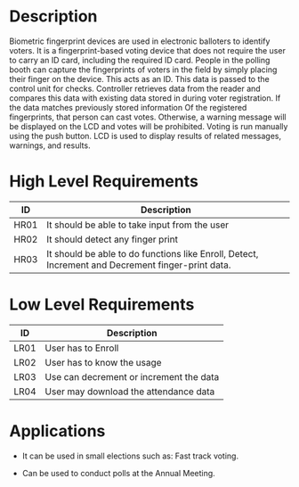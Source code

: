 # Description
Biometric fingerprint devices are used in electronic balloters to identify voters. It is a fingerprint-based voting device that does not require the user to carry an ID card, including the required ID card. People in the polling booth can capture the fingerprints of voters in the field by simply placing their finger on the device. This acts as an ID.
 This data is  passed to the control unit for  checks. Controller  retrieves data from the reader and compares this  data with  existing data stored in during voter registration. If the data matches previously stored information Of the registered fingerprints, that person can cast  votes. Otherwise, a warning message will be displayed on the LCD and  votes will be prohibited. Voting is run manually using the push button. LCD is used to display results of related messages, warnings, and  results.
# High Level Requirements

|ID |	Description|
|-------|-----------------------------------------|
|HR01|It should be able to take input from the user|
|HR02|It should detect any finger print|
|HR03|It should be able to do functions like Enroll, Detect, Increment and Decrement finger-print data.|


# Low Level Requirements

|ID |	Description|
|---------|---------------------------------|
|LR01|User has to Enroll |
|LR02|User has to know the usage|
|LR03|Use can decrement or increment the data||
|LR04|User may download the attendance data |

# Applications

*  It can be used in small elections such as: Fast track voting.
 
 * Can be used to conduct  polls at the Annual Meeting.
